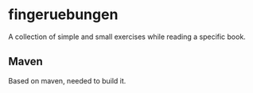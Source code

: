 # fingeruebungen
A collection of simple and small exercises while reading a specific book.

## Maven
Based on maven, needed to build it.

